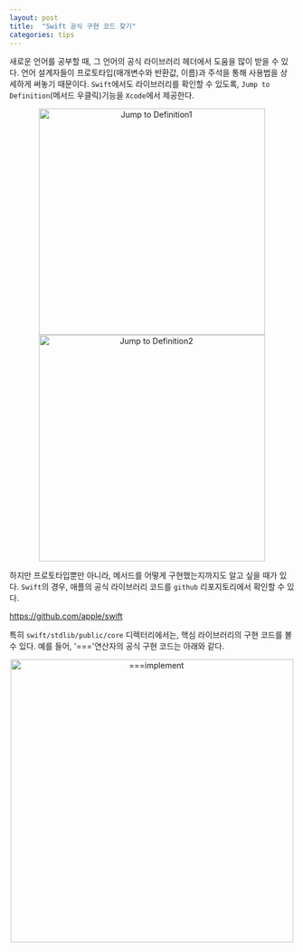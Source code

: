 ```yaml
---
layout: post
title:  "Swift 공식 구현 코드 찾기"
categories: tips
---
```


새로운 언어를 공부할 때, 그 언어의 공식 라이브러리 헤더에서 도움을 많이 받을 수 있다. 언어 설계자들이 프로토타입(매개변수와 반환값, 이름)과 주석을 통해 사용법을 상세하게 써놓기 때문이다.
`Swift`에서도 라이브러리를 확인할 수 있도록, `Jump to Definition`(메서드 우클릭)기능을 `Xcode`에서 제공한다.

<center><img width="400" alt="Jump to Definition1" src="https://user-images.githubusercontent.com/42532724/186222727-bf518094-8f28-4c3a-87d7-ae12861d4318.png">
<img width="400" alt="Jump to Definition2" src="https://user-images.githubusercontent.com/42532724/186222823-ded3ba42-32e8-4822-88b9-7b9e92b6791a.png">
</center>

하지만 프로토타입뿐만 아니라, 메서드를 어떻게 구현했는지까지도 알고 싶을 때가 있다.
`Swift`의 경우, 애플의 공식 라이브러리 코드를 `github` 리포지토리에서 확인할 수 있다.

https://github.com/apple/swift

특히 `swift/stdlib/public/core` 디렉터리에서는, 핵심 라이브러리의 구현 코드를 볼 수 있다. 예를 들어, '==='연산자의 공식 구현 코드는 아래와 같다.

<center>
<img width="500" alt="===implement" src="https://user-images.githubusercontent.com/42532724/186232301-1e59ce41-f3f1-432c-9d9d-7f4731de5e59.png">
</center>
